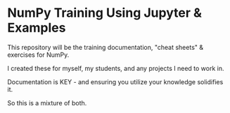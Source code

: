 # NumPy Training Using Jupyter & Examples

This repository will be the training documentation, "cheat sheets" & exercises for NumPy.

I created these for myself, my students, and any projects I need to work in.

Documentation is KEY - and ensuring you utilize your knowledge solidifies it.

So this is a mixture of both.
